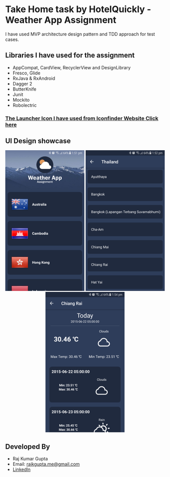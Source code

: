 # Take Home task by HotelQuickly - Weather App Assignment

I have used MVP architecture design pattern and TDD approach for test cases.

Libraries I have used for the assignment
----------------------------------------
* AppCompat, CardView, RecyclerView and DesignLibrary
* Fresco, Glide
* RxJava & RxAndroid
* Dagger 2
* ButterKnife
* Junit
* Mockito
* Robolectric

### [The Launcher Icon I have used from Iconfinder Website Click here](https://www.iconfinder.com/icons/406852/weather_icon)

UI Design showcase
------------------

<p align="center">
  <img src="https://github.com/RajKumarGupta/WeatherAppAssignment/blob/master/FirstScreen.png" width="250"/>
  <img src="https://github.com/RajKumarGupta/WeatherAppAssignment/blob/master/SecondScreen.png" width="250"/>
  <img src="https://github.com/RajKumarGupta/WeatherAppAssignment/blob/master/ThirdScreen.png" width="250"/>
</p>


Developed By
------------

* Raj Kumar Gupta
* Email: <rajkgupta.me@gmail.com>
* [LinkedIn][1]

[1]: https://www.linkedin.com/in/rajkumargupta0/
